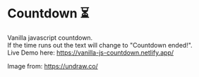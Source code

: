 # Countdown ⏳

Vanilla javascript countdown.  
If the time runs out the text will change to "Countdown ended!".  
Live Demo here: https://vanilla-js-countdown.netlify.app/

Image from: https://undraw.co/
